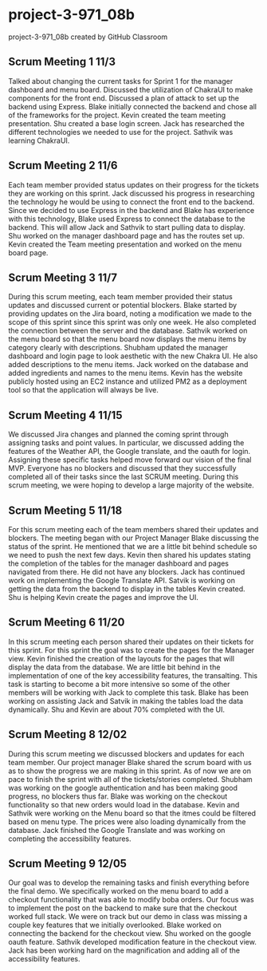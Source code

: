 # project-3-971_08b
project-3-971_08b created by GitHub Classroom

## Scrum Meeting 1 11/3
Talked about changing the current tasks for Sprint 1 for the manager dashboard and menu board. Discussed the utilization of ChakraUI to make components for the front end. Discussed a plan of attack to set up the backend using Express. Blake initially connected the backend and chose all of the frameworks for the project. Kevin created the team meeting presentation. Shu created a base login screen. Jack has researched the different technologies we needed to use for the project. Sathvik was learning ChakraUI.

## Scrum Meeting 2 11/6
Each team member provided status updates on their progress for the tickets they are working on this sprint. Jack discussed his progress in researching the technology he would be using to connect the front end to the backend. Since we decided to use Express in the backend and Blake has experience with this technology, Blake used Express to connect the database to the backend. This will allow Jack and Sathvik to start pulling data to display. Shu worked on the manager dashboard page and has the routes set up. Kevin created the Team meeting presentation and worked on the menu board page.

## Scrum Meeting 3 11/7
During this scrum meeting, each team member provided their status updates and discussed current or potential blockers. Blake started by providing updates on the Jira board, noting a modification we made to the scope of this sprint since this sprint was only one week. He also completed the connection between the server and the database. Sathvik worked on the menu board so that the menu board now displays the menu items by category clearly with descriptions. Shubham updated the manager dashboard and login page to look aesthetic with the new Chakra UI. He also added descriptions to the menu items. Jack worked on the database and added ingredients and names to the menu items. Kevin has the website publicly hosted using an EC2 instance and utilized PM2 as a deployment tool so that the application will always be live.

## Scrum Meeting 4 11/15
We discussed Jira changes and planned the coming sprint through assigning tasks and point values. In particular, we discussed adding the features of the Weather API, the Google translate, and the oauth for login. Assigning these specific tasks helped move forward our vision of the final MVP. Everyone has no blockers and discussed that they successfully completed all of their tasks since the last SCRUM meeting. During this scrum meeting, we were hoping to develop a large majority of the website.

## Scrum Meeting 5 11/18
For this scrum meeting each of the team members shared their updates and blockers. The meeting began with our Project Manager Blake discussing the status of the sprint. He mentioned that we are a little bit behind schedule so we need to push the next few days. Kevin then shared his updates stating the completion of the tables for the manager dashboard and pages navigated from there. He did not have any blockers. Jack has continued work on implementing the Google Translate API. Satvik is working on getting the data from the backend to display in the tables Kevin created. Shu is helping Kevin create the pages and improve the UI.

## Scrum Meeting 6 11/20
In this scrum meeting each person shared their updates on their tickets for this sprint. For this sprint the goal was to create the pages for the Manager view. Kevin finished the creation of the layouts for the pages that will display the data from the database. We are little bit behind in the implementation of one of the key accessibility features, the transalting. This task is starting to become a bit more intensive so some of the other members will be working with Jack to complete this task. Blake has been working on assisting Jack and Satvik in making the tables load the data dynamically. Shu and Kevin are about 70% completed with the UI.

## Scrum Meeting 8 12/02
During this scrum meeting we discussed blockers and updates for each team member. Our project manager Blake shared the scrum board with us as to show the progress we are making in this sprint. As of now we are on pace to finish the sprint with all of the tickets/stories completed. Shubham was working on the google authentication and has been making good progress, no blockers thus far. Blake was working on the checkout functionality so that new orders would load in the database. Kevin and Sathvik were working on the Menu board so that the itmes could be filtered based on menu type. The prices were also loading dynamically from the database. Jack finished the Google Translate and was working on completing the accessibility features.

## Scrum Meeting 9 12/05
Our goal was to develop the remaining tasks and finish everything before the final demo. We specifically worked on the menu board to add a checkout functionality that was able to modify boba orders. Our focus was to implement the post on the backend to make sure that the checkout worked full stack. We were on track but our demo in class was missing a couple key features that we initially overlooked. Blake worked on connecting the backend for the checkout view. Shu worked on the google oauth feature. Sathvik developed modification feature in the checkout view. Jack has been working hard on the magnification and adding all of the accessibility features.
